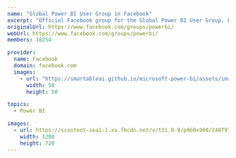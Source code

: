 ```yaml
---
name: "Global Power BI User Group in Facebook"
excerpt: "Official Facebook group for the Global Power BI User Group. Learn, share and grow with us in all things Microsoft Power BI!"
originalUrl: https://www.facebook.com/groups/powerbi/
webUrl: https://www.facebook.com/groups/powerbi/
members: 18254

provider:
  name: Facebook
  domain: facebook.com
  images:
    - url: "https://smartableai.github.io/microsoft-power-bi/assets/images/organizations/facebook.com-50x50.jpg"
      width: 50
      height: 50

topics:
  - Power BI

images:
  - url: https://scontent-sea1-1.xx.fbcdn.net/v/t31.0-8/p960x960/24879782_10203896206522698_5313723094146540107_o.jpg?_nc_cat=109&_nc_sid=825194&_nc_ohc=j5f_t_vU0VcAX_4zEie&_nc_ht=scontent-sea1-1.xx&tp=6&oh=27d6e62a2e2900c9271d0e6bbdc14aec&oe=5F95BB87
    width: 1280
    height: 720
---
```

